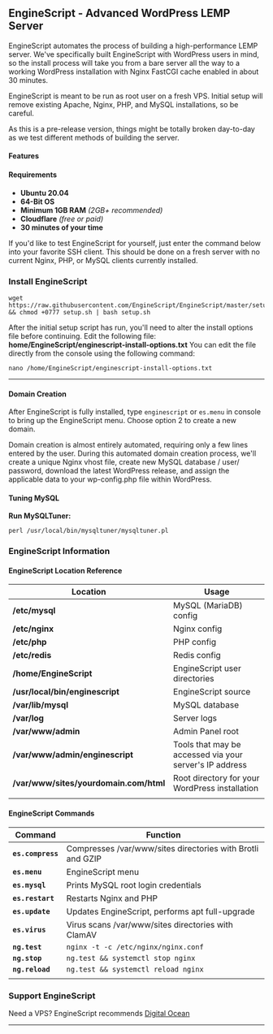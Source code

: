 ## **EngineScript - Advanced WordPress LEMP Server**

EngineScript automates the process of building a high-performance LEMP server. We've specifically built EngineScript with WordPress users in mind, so the install process will take you from a bare server all the way to a working WordPress installation with Nginx FastCGI cache enabled in about 30 minutes.

EngineScript is meant to be run as root user on a fresh VPS. Initial setup will remove existing Apache, Nginx, PHP, and MySQL installations, so be careful.

As this is a pre-release version, things might be totally broken day-to-day as we test different methods of building the server.

#### Features

#### Requirements
- **Ubuntu 20.04**
- **64-Bit OS**
- **Minimum 1GB RAM** *(2GB+ recommended)*
- **Cloudflare** *(free or paid)*
- **30 minutes of your time**

If you'd like to test EngineScript for yourself, just enter the command below into your favorite SSH client. This should be done on a fresh server with no current Nginx, PHP, or MySQL clients currently installed.

### Install EngineScript
```shell
wget https://raw.githubusercontent.com/EngineScript/EngineScript/master/setup.sh && chmod +0777 setup.sh | bash setup.sh
```
After the initial setup script has run, you'll need to alter the install options file before continuing.
Edit the following file: **home/EngineScript/enginescript-install-options.txt**
You can edit the file directly from the console using the following command:
```shell
nano /home/EngineScript/enginescript-install-options.txt
```
----------

#### Domain Creation
After EngineScript is fully installed, type `enginescript` or `es.menu` in console to bring up the EngineScript menu. Choose option 2 to create a new domain.

Domain creation is almost entirely automated, requiring only a few lines entered by the user. During this automated domain creation process, we'll create a unique Nginx vhost file, create new MySQL database / user/ password, download the latest WordPress release, and assign the applicable data to your wp-config.php file within WordPress.

#### Tuning MySQL

**Run MySQLTuner:**
```shell
perl /usr/local/bin/mysqltuner/mysqltuner.pl
```

### EngineScript Information
#### EngineScript Location Reference
|Location        |Usage                          |
|----------------|-------------------------------|
|**/etc/mysql**                  |MySQL (MariaDB) config |
|**/etc/nginx**                  |Nginx config |
|**/etc/php**                    |PHP config |
|**/etc/redis**                  |Redis config |
|**/home/EngineScript**          |EngineScript user directories |
|**/usr/local/bin/enginescript** |EngineScript source |
|**/var/lib/mysql**              |MySQL database |
|**/var/log**                    |Server logs |
|**/var/www/admin**              |Admin Panel root |
|**/var/www/admin/enginescript** |Tools that may be accessed via your server's IP address |
|**/var/www/sites/yourdomain.com/html**|Root directory for your WordPress installation |
|                                |                |

#### EngineScript Commands

|Command            |Function                       |
|-------------------|-------------------------------|
|**`es.compress`**  |Compresses /var/www/sites directories with Brotli and GZIP |
|**`es.menu`**	    |EngineScript menu |
|**`es.mysql`**     |Prints MySQL root login credentials|
|**`es.restart`**   |Restarts Nginx and PHP |
|**`es.update`**    |Updates EngineScript, performs apt full-upgrade |
|**`es.virus`**     |Virus scans /var/www/sites directories with ClamAV |
|**`ng.test`**      |`nginx -t -c /etc/nginx/nginx.conf` |
|**`ng.stop`**      |`ng.test && systemctl stop nginx` |
|**`ng.reload`**    |`ng.test && systemctl reload nginx` |
|                   |                                |

### Support EngineScript
Need a VPS? EngineScript recommends [Digital Ocean](https://m.do.co/c/e57cc8492285)

----------
